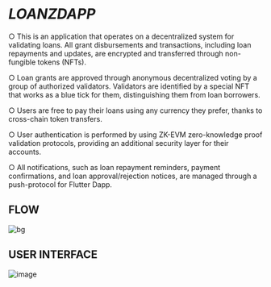# *LOANZDAPP* 
○ This is an application that operates on a decentralized system for validating loans. All grant disbursements and transactions, including loan repayments and updates, are encrypted and transferred through non-fungible tokens (NFTs). 

○ Loan grants are approved through anonymous decentralized voting by a group of authorized validators. Validators are identified by a special NFT that works as a blue tick for them, distinguishing them from loan borrowers. 

○ Users are free to pay their loans using any currency they prefer, thanks to cross-chain token transfers. 

○ User authentication is performed by using ZK-EVM zero-knowledge proof validation protocols, providing an additional security layer for their accounts. 

○ All notifications, such as loan repayment reminders, payment confirmations, and loan approval/rejection notices, are managed through a push-protocol for Flutter Dapp.


## FLOW
![bg](https://github.com/Tanmaydeep-Singh/loanzdaap-ETHIndia/assets/92568870/f37ff4a9-6a49-4742-a133-b524d2c6ac38)


## USER INTERFACE
![image](https://github.com/Tanmaydeep-Singh/loanzdaap-ETHIndia/assets/92568870/2bac4f43-e454-44f6-b02e-959bde9d0115)
